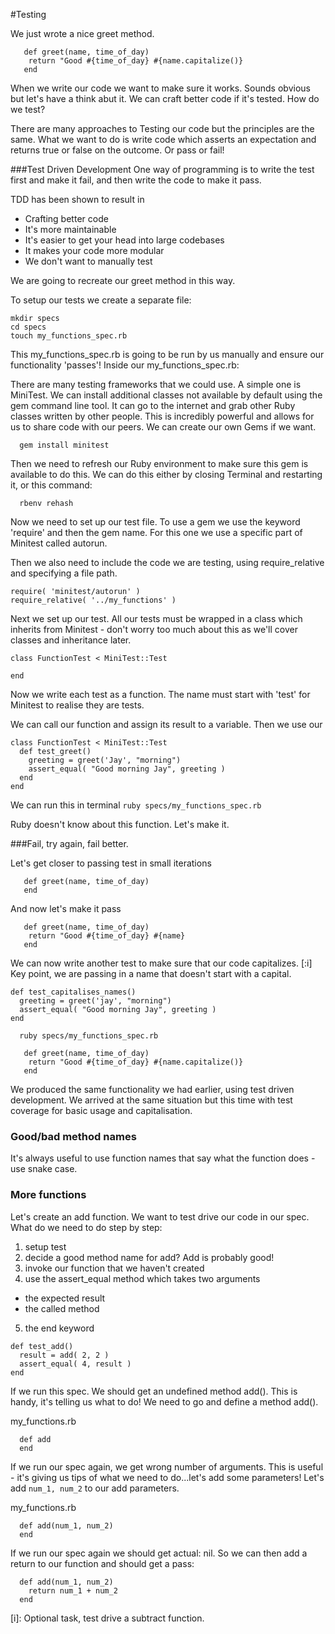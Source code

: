 #Testing

We just wrote a nice greet method.

```
   def greet(name, time_of_day)
    return "Good #{time_of_day} #{name.capitalize()}
   end
```

When we write our code we want to make sure it works. Sounds obvious but let's have a think abut it. We can craft better code if it's tested. How do we test?

There are many approaches to Testing our code but the principles are the same. What we want to do is write code which asserts an expectation and returns true or false on the outcome. Or pass or fail!

###Test Driven Development
One way of programming is to write the test first and make it fail, and then write the code to make it pass.  

TDD has been shown to result in
- Crafting better code
- It's more maintainable
- It's easier to get your head into large codebases
- It makes your code more modular
- We don't want to manually test

We are going to recreate our greet method in this way.

To setup our tests we create a separate file:

```
mkdir specs
cd specs
touch my_functions_spec.rb
```

This my_functions_spec.rb is going to be run by us manually and ensure our functionality 'passes'! Inside our my_functions_spec.rb:

There are many testing frameworks that we could use.  A simple one is MiniTest.
We can install additional classes not available by default using the gem command line tool.  It can go to the internet and grab other Ruby classes written by other people.  This is incredibly powerful and allows for us to share code with our peers. We can create our own Gems if we want.

```
  gem install minitest
```

Then we need to refresh our Ruby environment to make sure this gem is available to do this. We can do this either by closing Terminal and restarting it, or this command:
```
  rbenv rehash
```

Now we need to set up our test file. To use a gem we use the keyword 'require' and then the gem name. For this one we use a specific part of Minitest called autorun.

Then we also need to include the code we are testing, using require_relative and specifying a file path.

```
require( 'minitest/autorun' )
require_relative( '../my_functions' )
```

Next we set up our test. All our tests must be wrapped in a class which inherits from Minitest - don't worry too much about this as we'll cover classes and inheritance later.

```
class FunctionTest < MiniTest::Test
 
end
```

Now we write each test as a function. The name must start with 'test' for Minitest to realise they are tests.

We can call our function and assign its result to a variable. Then we use our 

```
class FunctionTest < MiniTest::Test
  def test_greet()
    greeting = greet('Jay', "morning")
    assert_equal( "Good morning Jay", greeting )
  end
end
```

We can run this in terminal ```ruby specs/my_functions_spec.rb```

Ruby doesn't know about this function. Let's make it.

###Fail, try again, fail better.

Let's get closer to passing test in small iterations
```
   def greet(name, time_of_day)
   end
```

And now let's make it pass
```
   def greet(name, time_of_day)
    return "Good #{time_of_day} #{name}
   end
```


We can now write another test to make sure that our code capitalizes.
[:i] Key point, we are passing in a name that doesn't start with a capital.
```
def test_capitalises_names()
  greeting = greet('jay', "morning")
  assert_equal( "Good morning Jay", greeting )
end
```

```
  ruby specs/my_functions_spec.rb
```

```
   def greet(name, time_of_day)
    return "Good #{time_of_day} #{name.capitalize()}
   end
```

We produced the same functionality we had earlier, using test driven development.  We arrived at the same situation but this time with test coverage for basic usage and capitalisation.

### Good/bad method names

It's always useful to use function names that say what the function does - use snake case.

### More functions

Let's create an add function. We want to test drive our code in our spec. What do we need to do step by step:

1. setup test
2. decide a good method name for add? Add is probably good!
3. invoke our function that we haven't created
4. use the assert_equal method which takes two arguments
  - the expected result
  - the called method
5. the end keyword

```
def test_add()
  result = add( 2, 2 )
  assert_equal( 4, result )
end

```

If we run this spec. We should get an undefined method add(). This is handy, it's telling us what to do! We need to go and define a method add().

my_functions.rb
```
  def add
  end
```

If we run our spec again, we get wrong number of arguments. This is useful - it's giving us tips of what we need to do...let's add some parameters! Let's add ``` num_1, num_2 ``` to our add parameters.

my_functions.rb

```
  def add(num_1, num_2)
  end
```

If we run our spec again we should get actual: nil. So we can then add a return to our function and should get a pass:

```
  def add(num_1, num_2)
    return num_1 + num_2
  end
```

[i]: Optional task, test drive a subtract function.
